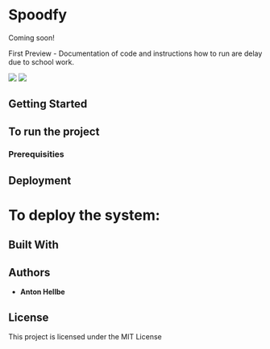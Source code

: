 # Spoodfy

####

Coming soon!

First Preview - Documentation of code and instructions how to run are delay due to school work.

<img src="https://media.giphy.com/media/l0HUncly0ebHQEkKI/giphy.gif">
<img src="https://media.giphy.com/media/l0HU72JX9qJ29KDOE/giphy.gif">


## Getting Started



## To run the project



### Prerequisities

## Deployment

# To deploy the system:

## Built With



## Authors

* **Anton Hellbe**    


## License

This project is licensed under the MIT License
